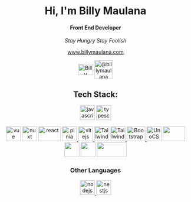 <h1 align="center">Hi, I'm Billy Maulana</h1>
<h4 align="center">Front End Developer</h4>

<p align="center"><i>Stay Hungry Stay Foolish</i></p>
<p align="center"><a href="https://billymaulana.com/">www.billymaulana.com</a></p>

<p align="center">
<a href="https://linkedin.com/in/billymaulana" target="blank"><img align="center" src="https://raw.githubusercontent.com/rahuldkjain/github-profile-readme-generator/master/src/images/icons/Social/linked-in-alt.svg" alt="Billy Maulana" height="30" width="40" /></a>
<a href="https://medium.com/@billymaulana" target="blank"><img align="center" src="https://seekvectorlogo.com/wp-content/uploads/2021/12/medium-vector-logo-2021.png" alt="@billymaulana" height="50"/></a>
</p>



<h2 align="center">Tech Stack:</h3>
<p align="center">
<a href="https://www.javascript.com/" target="_blank" rel="noreferrer"> <img src="https://upload.wikimedia.org/wikipedia/commons/6/6a/JavaScript-logo.png" alt="javascript" width="40" height="40"/></a>
<a href="https://www.typescriptlang.org" target="_blank" rel="noreferrer"> <img src="https://upload.wikimedia.org/wikipedia/commons/4/4c/Typescript_logo_2020.svg" alt="typescript" width="40" height="40"/> </a>
</p>

<p align="center">
<a href="https://vuejs.org/" target="_blank" rel="noreferrer"> <img src="https://vuejs.org/images/logo.png" alt="vue" width="40" height="40"/></a>
<a href="https://v3.nuxtjs.org/" target="_blank" rel="noreferrer"> <img src="https://avatars.githubusercontent.com/u/23360933?s=280&v=4" alt="nuxt" width="40" height="40"/></a> 
<a href="https://reactjs.org/" target="_blank" rel="noreferrer"> <img src="https://download.logo.wine/logo/React_(web_framework)/React_(web_framework)-Logo.wine.png" alt="react" width="60" height="40"/></a> 
<a href="https://pinia.vuejs.org/" target="_blank" rel="noreferrer"> <img src="https://pinia.vuejs.org/logo.svg" alt="pinia" width="40" height="40"/> </a> 
<a href="https://vitejs.dev/" target="_blank" rel="noreferrer"><img src="https://camo.githubusercontent.com/61e102d7c605ff91efedb9d7e47c1c4a07cef59d3e1da202fd74f4772122ca4e/68747470733a2f2f766974656a732e6465762f6c6f676f2e737667" alt="vitejs" width="40" height="40"/> </a> 
<a href="https://windicss.org/ " target="_blank" rel="noreferrer"> <img src="https://windicss.org/assets/logo.svg " alt="Tailwind" width="40" height="40"/></a>
<a href="https://tailwindcss.com/" target="_blank" rel="noreferrer"> <img src="https://www.vectorlogo.zone/logos/tailwindcss/tailwindcss-icon.svg" alt="Tailwind" width="40" height="40"/> </a>
<a href="https://getbootstrap.com/" target="_blank" rel="noreferrer"> <img src="https://getbootstrap.com/docs/5.0/assets/brand/bootstrap-logo.svg" alt="Bootstrap" width="50" height="40"/> </a>  
<a href="https://uno.antfu.me/ " target="_blank" rel="noreferrer"> <img src="https://raw.githubusercontent.com/unocss/unocss/main/playground/public/icon-gray.svg" alt="UnoCSS" width="40" height="40"/></a>
<a href="https://sass-lang.com/"><img src="https://upload.wikimedia.org/wikipedia/commons/thumb/9/96/Sass_Logo_Color.svg/1280px-Sass_Logo_Color.svg.png"  width="60" height="40"/></a>
<a href="https://pnpm.io/"><img src="https://d33wubrfki0l68.cloudfront.net/aad219b6c931cebb53121dcda794f6180d9e4397/14f40/id/assets/images/pnpm-standard-79c9dbb2e99b8525ae55174580061e1b.svg"  width="40" height="40"/></a>
<a href="https://vitest.dev/"><img src="https://vitest.dev/logo-shadow.svg"  width="40" height="40"/></a>
<a href="https://www.cypress.io/"><img src="https://www.cypress.io/static/8fb8a1db3cdc0b289fad927694ecb415/cypress-io-logo-social-share.png"  width="80" height="40"/></a>





<h3 align="center">Other Languages</h3>
<p align="center">
<a href="https://nodejs.org/en/" target="_blank" rel="noreferrer"> <img src="https://upload.wikimedia.org/wikipedia/commons/d/d9/Node.js_logo.svg" alt="nodejs" width="40" height="40"/> </a>
<a href="https://nestjs.com/" target="_blank" rel="noreferrer"> <img src="https://d33wubrfki0l68.cloudfront.net/e937e774cbbe23635999615ad5d7732decad182a/26072/logo-small.ede75a6b.svg" alt="nestjs" width="40" height="40"/> </a>
</p>


<!--START_SECTION:waka-->
<!--END_SECTION:waka-->

